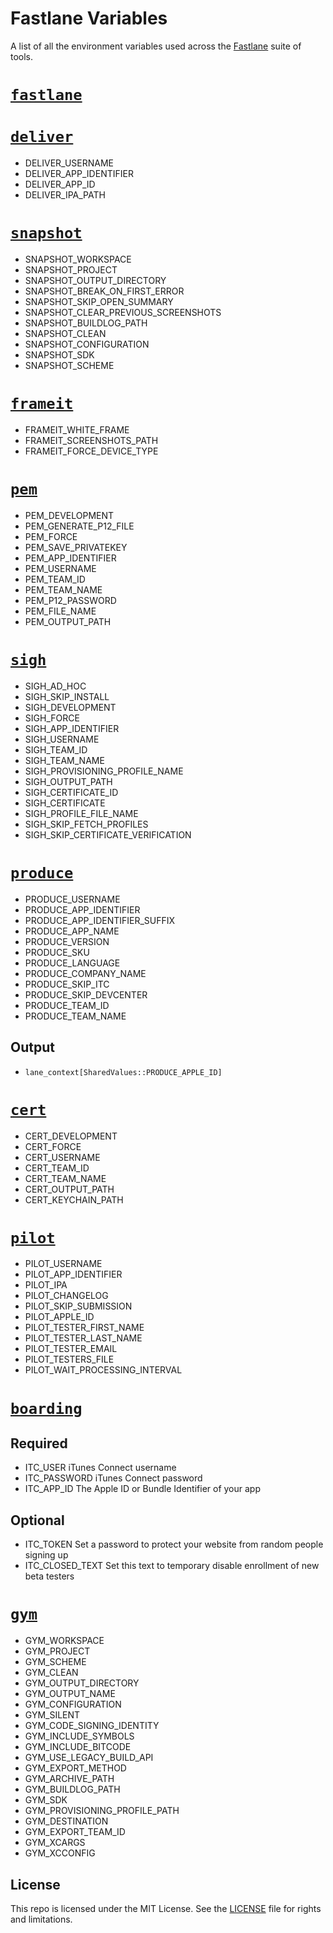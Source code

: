# Fastlane Variables

A list of all the environment variables used across the [Fastlane](https://fastlane.tools) suite of tools.

# [`fastlane`](https://github.com/fastlane/fastlane)
# [`deliver`](https://github.com/fastlane/deliver)

- DELIVER_USERNAME
- DELIVER_APP_IDENTIFIER
- DELIVER_APP_ID
- DELIVER_IPA_PATH

# [`snapshot`](https://github.com/fastlane/snapshot)

- SNAPSHOT_WORKSPACE
- SNAPSHOT_PROJECT
- SNAPSHOT_OUTPUT_DIRECTORY
- SNAPSHOT_BREAK_ON_FIRST_ERROR
- SNAPSHOT_SKIP_OPEN_SUMMARY
- SNAPSHOT_CLEAR_PREVIOUS_SCREENSHOTS
- SNAPSHOT_BUILDLOG_PATH
- SNAPSHOT_CLEAN
- SNAPSHOT_CONFIGURATION
- SNAPSHOT_SDK
- SNAPSHOT_SCHEME

# [`frameit`](https://github.com/fastlane/frameit)

- FRAMEIT_WHITE_FRAME
- FRAMEIT_SCREENSHOTS_PATH
- FRAMEIT_FORCE_DEVICE_TYPE

# [`pem`](https://github.com/fastlane/pem)

- PEM_DEVELOPMENT
- PEM_GENERATE_P12_FILE
- PEM_FORCE
- PEM_SAVE_PRIVATEKEY
- PEM_APP_IDENTIFIER
- PEM_USERNAME
- PEM_TEAM_ID
- PEM_TEAM_NAME
- PEM_P12_PASSWORD
- PEM_FILE_NAME
- PEM_OUTPUT_PATH

# [`sigh`](https://github.com/fastlane/sigh)

- SIGH_AD_HOC
- SIGH_SKIP_INSTALL
- SIGH_DEVELOPMENT
- SIGH_FORCE
- SIGH_APP_IDENTIFIER
- SIGH_USERNAME
- SIGH_TEAM_ID
- SIGH_TEAM_NAME
- SIGH_PROVISIONING_PROFILE_NAME
- SIGH_OUTPUT_PATH
- SIGH_CERTIFICATE_ID
- SIGH_CERTIFICATE
- SIGH_PROFILE_FILE_NAME
- SIGH_SKIP_FETCH_PROFILES
- SIGH_SKIP_CERTIFICATE_VERIFICATION

# [`produce`](https://github.com/fastlane/produce)

- PRODUCE_USERNAME
- PRODUCE_APP_IDENTIFIER
- PRODUCE_APP_IDENTIFIER_SUFFIX
- PRODUCE_APP_NAME
- PRODUCE_VERSION
- PRODUCE_SKU
- PRODUCE_LANGUAGE
- PRODUCE_COMPANY_NAME
- PRODUCE_SKIP_ITC
- PRODUCE_SKIP_DEVCENTER
- PRODUCE_TEAM_ID
- PRODUCE_TEAM_NAME

## Output

- `lane_context[SharedValues::PRODUCE_APPLE_ID]`

# [`cert`](https://github.com/fastlane/cert)

- CERT_DEVELOPMENT
- CERT_FORCE
- CERT_USERNAME
- CERT_TEAM_ID
- CERT_TEAM_NAME
- CERT_OUTPUT_PATH
- CERT_KEYCHAIN_PATH

# [`pilot`](https://github.com/fastlane/pilot)

- PILOT_USERNAME
- PILOT_APP_IDENTIFIER
- PILOT_IPA
- PILOT_CHANGELOG
- PILOT_SKIP_SUBMISSION
- PILOT_APPLE_ID
- PILOT_TESTER_FIRST_NAME
- PILOT_TESTER_LAST_NAME
- PILOT_TESTER_EMAIL
- PILOT_TESTERS_FILE
- PILOT_WAIT_PROCESSING_INTERVAL

# [`boarding`](https://github.com/fastlane/boarding)

## Required

- ITC_USER iTunes Connect username
- ITC_PASSWORD iTunes Connect password
- ITC_APP_ID The Apple ID or Bundle Identifier of your app

## Optional

- ITC_TOKEN Set a password to protect your website from random people signing up
- ITC_CLOSED_TEXT Set this text to temporary disable enrollment of new beta testers

# [`gym`](https://github.com/fastlane/gym)

- GYM_WORKSPACE
- GYM_PROJECT
- GYM_SCHEME
- GYM_CLEAN
- GYM_OUTPUT_DIRECTORY
- GYM_OUTPUT_NAME
- GYM_CONFIGURATION
- GYM_SILENT
- GYM_CODE_SIGNING_IDENTITY
- GYM_INCLUDE_SYMBOLS
- GYM_INCLUDE_BITCODE
- GYM_USE_LEGACY_BUILD_API
- GYM_EXPORT_METHOD
- GYM_ARCHIVE_PATH
- GYM_BUILDLOG_PATH
- GYM_SDK
- GYM_PROVISIONING_PROFILE_PATH
- GYM_DESTINATION
- GYM_EXPORT_TEAM_ID
- GYM_XCARGS
- GYM_XCCONFIG

## License

This repo is licensed under the MIT License. See the [LICENSE](LICENSE.md) file for rights and limitations.

